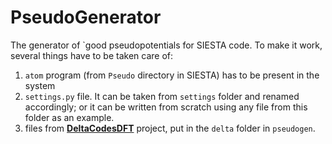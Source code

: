 # PseudoGenerator

The generator of `good pseudopotentials for SIESTA code. To make it work, several things have to be taken care of:

 1. `atom` program (from `Pseudo` directory in SIESTA) has to be present in the system 
 2. `settings.py` file. It can be taken from `settings` folder and renamed accordingly; 
or it can be written from scratch using any file from this folder as an example.
 3.  files from **[DeltaCodesDFT]** project, put in the `delta` folder in `pseudogen`.

[DeltaCodesDFT]: <http://molmod.ugent.be/deltacodesdft>
